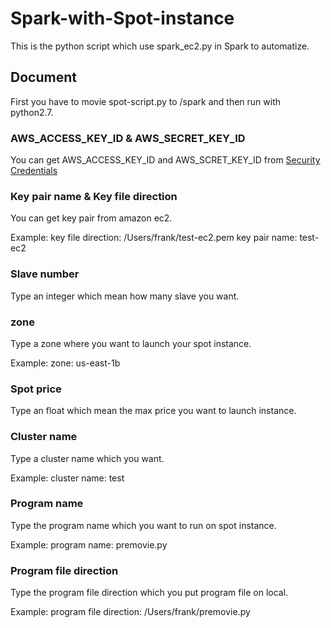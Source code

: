 # Spark-with-Spot-instance
This is the python script which use spark_ec2.py in Spark to automatize.

## Document
First you have to movie spot-script.py to /spark and then run with python2.7.

### AWS_ACCESS_KEY_ID & AWS_SECRET_KEY_ID
You can get AWS_ACCESS_KEY_ID and AWS_SCRET_KEY_ID from [Security Credentials](https://console.aws.amazon.com/iam/home?#home)

### Key pair name & Key file direction
You can get key pair from amazon ec2.

Example:
key file direction: /Users/frank/test-ec2.pem
key pair name: test-ec2

### Slave number
Type an integer which mean how many slave you want.

### zone
Type a zone where you want to launch your spot instance.

Example:
zone: us-east-1b

### Spot price
Type an float which mean the max price you want to launch instance.

### Cluster name
Type a cluster name which you want.

Example:
cluster name: test

### Program name
Type the program name which you want to run on spot instance.

Example:
program name: premovie.py

### Program file direction
Type the program file direction which you put program file on local.

Example:
program file direction: /Users/frank/premovie.py
